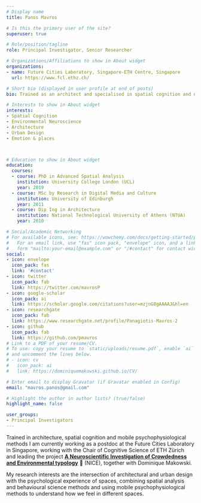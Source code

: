 ```yaml
---
# Display name
title: Panos Mavros

# Is this the primary user of the site?
superuser: true

# Role/position/tagline
role: Principal Investigator, Senior Researcher

# Organizations/Affiliations to show in About widget
organizations:
- name: Future Cities Laboratory, Singapore-ETH Centre, Singapore
  url: https://www.fcl.ethz.ch/

# Short bio (displayed in user profile at end of posts)
bio: Trained as an architect and specialised in spatial cognition and navigation, I am currently working as a senior researcher at the Future Cities Laboratory of the Singapore-ETH Centre, working with the Chair of Cognitive Science (ETH Zürich) on spatial cognition, navigation and experience in complex urban environments.

# Interests to show in About widget
interests:
- Spatial Cognition
- Environmental Neuroscience
- Architecture
- Urban Design
- Emotion & places



# Education to show in About widget
education:
  courses:
  - course: PhD in Advanced Spatial Analysis
    institution: University College London (UCL)
    year: 2019
  - course: MSc by Research in Digital Media and Culture
    institution: University of Edinburgh
    year: 2011
  - course: Dip Ing in Architecture
    institution: National Technological University of Athens (NTUA)
    year: 2010

# Social/Academic Networking
# For available icons, see: https://wowchemy.com/docs/getting-started/page-builder/#icons
#   For an email link, use "fas" icon pack, "envelope" icon, and a link in the
#   form "mailto:your-email@example.com" or "/#contact" for contact widget.
social:
- icon: envelope
  icon_pack: fas
  link: '#contact'
- icon: twitter
  icon_pack: fab
  link: https://twitter.com/mavrosP
- icon: google-scholar
  icon_pack: ai
  link: https://scholar.google.com/citations?user=mzjnG8gAAAAJ&hl=en
- icon: researchgate
  icon_pack: fab
  link: https://www.researchgate.net/profile/Panagiotis-Mavros-2
- icon: github
  icon_pack: fab
  link: https://github.com/pmavros
# Link to a PDF of your resume/CV.
# To use: copy your resume to `static/uploads/resume.pdf`, enable `ai` icons in `params.toml`,
# and uncomment the lines below.
# - icon: cv
#   icon_pack: ai
#   link: https://dominiquemakowski.github.io/CV/

# Enter email to display Gravatar (if Gravatar enabled in Config)
email: "mavros.panos@gmail.com"

# Highlight the author in author lists? (true/false)
highlight_name: false

user_groups:
- Principal Investigators
---
```


Trained in architecture, spatial cognition and mobile psychophysiological methods I am currently working as a postdoc at the Future Cities Laboratory in Singapore, working with the Chair of Cognitive Science of ETH Zürich and leading the project [**A Neuroscientific Investigation of Crowdedness and Environmental typology**](pmavros.github.io/NICE_project) 🧙 (NICE), together with Dominique Makowski. 

My research interests are the intersection of architectural and urban design with the psychological experience of spaces, combining spatial analysis and behavioural science methods and using mobile psychophysiological methods to understand how we feel in different spaces. 

